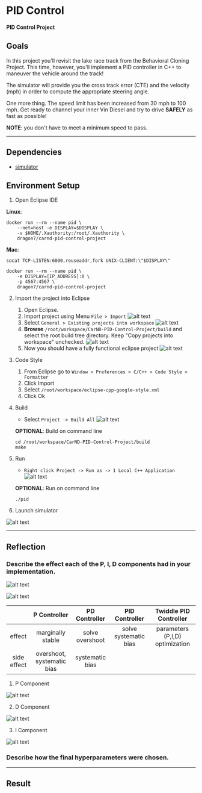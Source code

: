 # **PID Control**

[//]: # (Image References)

[image1]: ./images/import.jpg "import"
[image2]: ./images/existing_project.jpg "existing project"
[image3]: ./images/select_project.png "select project"
[image4]: ./images/final.png "final"
[image5]: ./images/build_all.png "build all"
[image6]: ./images/run_as.png "run as"
[image7]: ./images/simulator.png "simulator"
[image8]: ./images/pid.png "PID"
[image9]: ./images/effect.png "effect"
[image10]: ./images/p.png "p"
[image11]: ./images/pd.png "pd"
[image12]: ./images/i.png "i"

**PID Control Project**

## Goals
In this project you'll revisit the lake race track from the Behavioral Cloning Project. This time, however, you'll implement a PID controller in C++ to maneuver the vehicle around the track!

The simulator will provide you the cross track error (CTE) and the velocity (mph) in order to compute the appropriate steering angle.

One more thing. The speed limit has been increased from 30 mph to 100 mph. Get ready to channel your inner Vin Diesel and try to drive __SAFELY__ as fast as possible! 

__NOTE__: you don't have to meet a minimum speed to pass.

---
## Dependencies

* [simulator](https://github.com/udacity/self-driving-car-sim/releases)

## Environment Setup

1. Open Eclipse IDE

__Linux__:
```
docker run --rm --name pid \
    --net=host -e DISPLAY=$DISPLAY \
    -v $HOME/.Xauthority:/root/.Xauthority \
    dragon7/carnd-pid-control-project
```

__Mac__:
```
socat TCP-LISTEN:6000,reuseaddr,fork UNIX-CLIENT:\"$DISPLAY\"

docker run --rm --name pid \
    -e DISPLAY=[IP_ADDRESS]:0 \
    -p 4567:4567 \
    dragon7/carnd-pid-control-project
```

2. Import the project into Eclipse

    1. Open Eclipse.
    2. Import project using Menu `File > Import`
    ![alt text][image1]
    3. Select `General > Existing projects into workspace`
    ![alt text][image2]
    4. **Browse** `/root/workspace/CarND-PID-Control-Project/build` and select the root build tree directory. Keep "Copy projects into workspace" unchecked.
    ![alt text][image3]
    5. Now you should have a fully functional eclipse project
    ![alt text][image4]

3. Code Style

    1. From Eclipse go to `Window > Preferences > C/C++ > Code Style > Formatter`
    2. Click Import
    3. Select `/root/workspace/eclipse-cpp-google-style.xml`
    4. Click Ok

4. Build

    * Select `Project -> Build All`
    ![alt text][image5]

    __OPTIONAL__: Build on command line
    ```
    cd /root/workspace/CarND-PID-Control-Project/build
    make
    ```

5. Run

    * `Right click Project -> Run as -> 1 Local C++ Application`
    ![alt text][image6]

    __OPTIONAL__: Run on command line
    
    `./pid`


6. Launch simulator

![alt text][image7]

---
## Reflection

### Describe the effect each of the P, I, D components had in your implementation.

![alt text][image8]

![alt text][image9]

|              | P Controller               | PD Controller            | PID Controller         | Twiddle PID Controller          |
|:------------:|:--------------------------:|:------------------------:|:----------------------:|:-------------------------------:|
| effect       | marginally stable          | solve overshoot          | solve systematic bias  | parameters (P,I,D) optimization |
| side effect  | overshoot, systematic bias | systematic bias          |                        |                                 |

1. P Component

![alt text][image10]

2. D Component

![alt text][image11]

3. I Component

![alt text][image12]

### Describe how the final hyperparameters were chosen.



---
## Result


